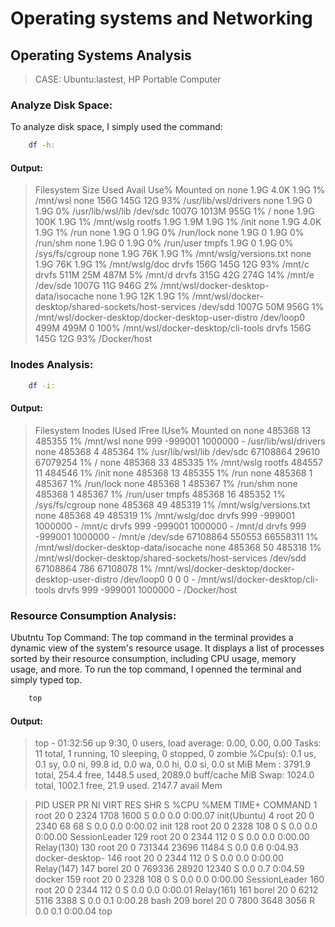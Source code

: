 # Operating systems and Networking

## Operating Systems Analysis

> CASE: Ubuntu:lastest, HP Portable Computer

### Analyze Disk Space:

To analyze disk space, I simply used the command:

```sh
    df -h:
```

#### Output:

> Filesystem Size Used Avail Use% Mounted on
> none 1.9G 4.0K 1.9G 1% /mnt/wsl
> none 156G 145G 12G 93% /usr/lib/wsl/drivers
> none 1.9G 0 1.9G 0% /usr/lib/wsl/lib
> /dev/sdc 1007G 1013M 955G 1% /
> none 1.9G 100K 1.9G 1% /mnt/wslg
> rootfs 1.9G 1.9M 1.9G 1% /init
> none 1.9G 4.0K 1.9G 1% /run
> none 1.9G 0 1.9G 0% /run/lock
> none 1.9G 0 1.9G 0% /run/shm
> none 1.9G 0 1.9G 0% /run/user
> tmpfs 1.9G 0 1.9G 0% /sys/fs/cgroup
> none 1.9G 76K 1.9G 1% /mnt/wslg/versions.txt
> none 1.9G 76K 1.9G 1% /mnt/wslg/doc
> drvfs 156G 145G 12G 93% /mnt/c
> drvfs 511M 25M 487M 5% /mnt/d
> drvfs 315G 42G 274G 14% /mnt/e
> /dev/sde 1007G 11G 946G 2% /mnt/wsl/docker-desktop-data/isocache
> none 1.9G 12K 1.9G 1% /mnt/wsl/docker-desktop/shared-sockets/host-services
> /dev/sdd 1007G 50M 956G 1% /mnt/wsl/docker-desktop/docker-desktop-user-distro
> /dev/loop0 499M 499M 0 100% /mnt/wsl/docker-desktop/cli-tools
> drvfs 156G 145G 12G 93% /Docker/host

### Inodes Analysis:

```sh
    df -i:
```

#### Output:

> Filesystem Inodes IUsed IFree IUse% Mounted on
> none 485368 13 485355 1% /mnt/wsl
> none 999 -999001 1000000 - /usr/lib/wsl/drivers
> none 485368 4 485364 1% /usr/lib/wsl/lib
> /dev/sdc 67108864 29610 67079254 1% /
> none 485368 33 485335 1% /mnt/wslg
> rootfs 484557 11 484546 1% /init
> none 485368 13 485355 1% /run
> none 485368 1 485367 1% /run/lock
> none 485368 1 485367 1% /run/shm
> none 485368 1 485367 1% /run/user
> tmpfs 485368 16 485352 1% /sys/fs/cgroup
> none 485368 49 485319 1% /mnt/wslg/versions.txt
> none 485368 49 485319 1% /mnt/wslg/doc
> drvfs 999 -999001 1000000 - /mnt/c
> drvfs 999 -999001 1000000 - /mnt/d
> drvfs 999 -999001 1000000 - /mnt/e
> /dev/sde 67108864 550553 66558311 1% /mnt/wsl/docker-desktop-data/isocache
> none 485368 50 485318 1% /mnt/wsl/docker-desktop/shared-sockets/host-services
> /dev/sdd 67108864 786 67108078 1% /mnt/wsl/docker-desktop/docker-desktop-user-distro
> /dev/loop0 0 0 0 - /mnt/wsl/docker-desktop/cli-tools
> drvfs 999 -999001 1000000 - /Docker/host

### Resource Consumption Analysis:

Ubutntu Top Command:
The top command in the terminal provides a dynamic view of the system's resource usage. It displays a list of processes sorted by their resource consumption, including CPU usage, memory usage, and more. To run the top command, I openned the terminal and simply typed top.

```sh
    top
```

#### Output:

> top - 01:32:56 up 9:30, 0 users, load average: 0.00, 0.00, 0.00
> Tasks: 11 total, 1 running, 10 sleeping, 0 stopped, 0 zombie
> %Cpu(s): 0.1 us, 0.1 sy, 0.0 ni, 99.8 id, 0.0 wa, 0.0 hi, 0.0 si, 0.0 st
> MiB Mem : 3791.9 total, 254.4 free, 1448.5 used, 2089.0 buff/cache
> MiB Swap: 1024.0 total, 1002.1 free, 21.9 used. 2147.7 avail Mem

> PID USER PR NI VIRT RES SHR S %CPU %MEM TIME+ COMMAND
> 1 root 20 0 2324 1708 1600 S 0.0 0.0 0:00.07 init(Ubuntu)
> 4 root 20 0 2340 68 68 S 0.0 0.0 0:00.02 init
> 128 root 20 0 2328 108 0 S 0.0 0.0 0:00.00 SessionLeader
> 129 root 20 0 2344 112 0 S 0.0 0.0 0:00.00 Relay(130)
> 130 root 20 0 731344 23696 11484 S 0.0 0.6 0:04.93 docker-desktop-
> 146 root 20 0 2344 112 0 S 0.0 0.0 0:00.00 Relay(147)
> 147 borel 20 0 769336 28920 12340 S 0.0 0.7 0:04.59 docker
> 159 root 20 0 2328 108 0 S 0.0 0.0 0:00.00 SessionLeader
> 160 root 20 0 2344 112 0 S 0.0 0.0 0:00.01 Relay(161)
> 161 borel 20 0 6212 5116 3388 S 0.0 0.1 0:00.28 bash
> 209 borel 20 0 7800 3648 3056 R 0.0 0.1 0:00.04 top
